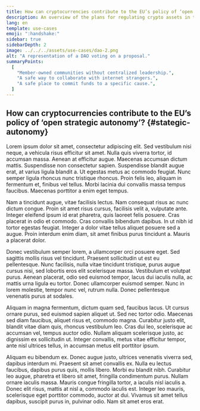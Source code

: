 ```yaml
---
title: How can cryptocurrencies contribute to the EU’s policy of ‘open strategic autonomy’?
description: An overview of the plans for regulating crypto assets in the EU
lang: en
template: use-cases
emoji: ":handshake:"
sidebar: true
sidebarDepth: 2
image: ../../../assets/use-cases/dao-2.png
alt: "A representation of a DAO voting on a proposal."
summaryPoints:
  [
    "Member-owned communities without centralized leadership.",
    "A safe way to collaborate with internet strangers.",
    "A safe place to commit funds to a specific cause.",
  ]
---
```


## How can cryptocurrencies contribute to the EU’s policy of ‘open strategic autonomy’? {#stategic-autonomy}

Lorem ipsum dolor sit amet, consectetur adipiscing elit. Sed vestibulum nisi neque, a vehicula risus efficitur sit amet. Nulla quis viverra tortor, id accumsan massa. Aenean at efficitur augue. Maecenas accumsan dictum mattis. Suspendisse non consectetur sapien. Suspendisse blandit augue erat, at varius ligula blandit a. Ut egestas metus ac commodo feugiat. Nunc semper ligula rhoncus nunc tristique rhoncus. Proin felis leo, aliquam in fermentum et, finibus vel tellus. Morbi lacinia dui convallis massa tempus faucibus. Maecenas porttitor a enim eget tempus.

Nam a tincidunt augue, vitae facilisis lectus. Nam consequat risus ac nunc dictum congue. Proin sit amet risus cursus, facilisis velit a, vulputate ante. Integer eleifend ipsum id erat pharetra, quis laoreet felis posuere. Cras placerat in odio et commodo. Cras convallis bibendum dapibus. In ut nibh id tortor egestas feugiat. Integer a dolor vitae tellus aliquet posuere sed a augue. Proin interdum enim diam, sit amet finibus purus tincidunt a. Mauris a placerat dolor.

Donec vestibulum semper lorem, a ullamcorper orci posuere eget. Sed sagittis mollis risus vel tincidunt. Praesent sollicitudin ut est eu pellentesque. Nunc facilisis, nulla vitae tincidunt tristique, purus augue cursus nisi, sed lobortis eros elit scelerisque massa. Vestibulum et volutpat purus. Aenean placerat, odio sed euismod tempor, lacus dui iaculis nulla, ac mattis urna ligula eu tortor. Donec ullamcorper euismod semper. Nunc in lorem molestie, tempor nunc vel, rutrum nulla. Donec pellentesque venenatis purus at sodales.

Aliquam in magna fermentum, dictum quam sed, faucibus lacus. Ut cursus ornare purus, sed euismod sapien aliquet ut. Sed nec tortor odio. Maecenas sed diam faucibus, aliquet risus et, commodo magna. Curabitur justo elit, blandit vitae diam quis, rhoncus vestibulum leo. Cras dui leo, scelerisque ac accumsan vel, tempus auctor odio. Nullam aliquam scelerisque justo, ac dignissim ex sollicitudin ut. Integer convallis, metus vitae efficitur tempor, ante nisl ultrices tellus, in accumsan metus elit porttitor ipsum.

Aliquam eu bibendum ex. Donec augue justo, ultrices venenatis viverra sed, dapibus interdum mi. Praesent sit amet convallis ex. Nulla eu lectus faucibus, dapibus purus quis, mollis libero. Morbi eu blandit nibh. Curabitur leo augue, pharetra et libero sit amet, fringilla condimentum purus. Nullam ornare iaculis massa. Mauris congue fringilla tortor, a iaculis nisl iaculis a. Donec elit risus, mattis at nisl a, commodo iaculis est. Integer leo mauris, scelerisque eget porttitor commodo, auctor at dui. Vivamus sit amet tellus dapibus, suscipit purus in, pulvinar odio. Nam sit amet eros erat.
